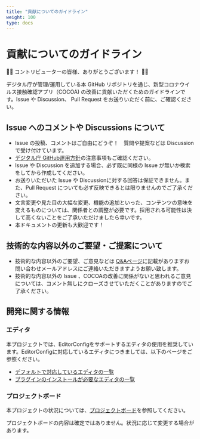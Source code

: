 ```yaml
---
title: "貢献についてのガイドライン"
weight: 100
type: docs
---
```


# 貢献についてのガイドライン

🙌🎉 コントリビューターの皆様、ありがとうございます！ 🎉🙌

デジタル庁が管理/運用している本 GitHub リポジトリを通じ、新型コロナウイルス接触確認アプリ（COCOA) の改善に貢献いただくためのガイドラインです。Issue や Discussion、 Pull Request をお送りいただく前に、ご確認ください。

## Issue へのコメントや Discussions について

* Issue の投稿、コメントはご自由にどうぞ！　質問や提案などは Discussion で受け付けています。
* [デジタル庁 GitHub運用方針](https://cocoa-mhlw.github.io/cocoa/docs/operation_policy/)の注意事項もご確認ください。
* Issue や Discussion を追加する場合、必ず既に同様の Issue が無いか検索をしてから作成してください。
* お送りいただいた Issue や Discussionに対する回答は保証できません。また、Pull Request についても必ず反映できるとは限りませんのでご了承ください。
* 文言変更や見た目の大幅な変更、機能の追加といった、コンテンツの意味を変えるものについては、関係者との調整が必要です。採用される可能性は決して高くないことをご了承いただけましたら幸いです。
* 本ドキュメントの更新も大歓迎です！


## 技術的な内容以外のご要望・ご提案について

* 技術的な内容以外のご要望、ご意見などは [Q&Aページ](https://www.mhlw.go.jp/stf/seisakunitsuite/bunya/kenkou_iryou/covid19_qa_kanrenkigyou_00009.html#Q8-1)に記載がありますお問い合わせメールアドレスにご連絡いただきますようお願い致します。
* 技術的な内容以外の Issue 、COCOAの改善に関係がないと思われるご意見については、コメント無しにクローズさせていただくことがありますのでご了承ください。

## 開発に関する情報

### エディタ

本プロジェクトでは、EditorConfigをサポートするエディタの使用を推奨しています。EditorConfigに対応しているエディタにつきましては、以下のページをご参照ください。

* [デフォルトで対応しているエディタの一覧](https://editorconfig.org/#pre-installed)
* [プラグインのインストールが必要なエディタの一覧](https://editorconfig.org/#download)

### プロジェクトボード

本プロジェクトの状況については、[プロジェクトボード](https://github.com/cocoa-mhlw/cocoa/projects)を参照してください。

プロジェクトボードの内容は確定ではありません。状況に応じて変更する場合があります。
